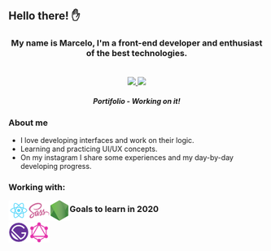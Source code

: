 ## Hello there! ✋

<h3 align="center">
  My name is Marcelo, I'm a front-end developer and enthusiast of the best technologies.
<p align="center"><br/>
   <a href="https://www.linkedin.com/in/marcelo-mena/">
    <img width="30px" src="https://cdn.jsdelivr.net/npm/simple-icons@v3/icons/linkedin.svg">
  </a>
  <a href="https://www.instagram.com/arcmena_/">
    <img width="30px" src="https://cdn.jsdelivr.net/npm/simple-icons@v3/icons/instagram.svg">
  </a>
  <h5 align="center">Portifolio - Working on it! </h5>
</p>
</h3>

### About me

- I love developing interfaces and work on their logic.
- Learning and practicing UI/UX concepts.
- On my instagram I share some experiences and my day-by-day developing progress.

### Working with:

<div align="center">
<img align="left" alt="React" width="40px" src="https://raw.githubusercontent.com/github/explore/80688e429a7d4ef2fca1e82350fe8e3517d3494d/topics/react/react.png" />
<img align="left" alt="Sass" width="40px" src="https://raw.githubusercontent.com/github/explore/80688e429a7d4ef2fca1e82350fe8e3517d3494d/topics/sass/sass.png" />
<img align="left" alt="Node.js" width="40px" src="https://raw.githubusercontent.com/github/explore/80688e429a7d4ef2fca1e82350fe8e3517d3494d/topics/nodejs/nodejs.png" />
</div>

### Goals to learn in 2020

<div align="center">
<img align="left" alt="Gatsby" width="40px" src="https://raw.githubusercontent.com/github/explore/e94815998e4e0713912fed477a1f346ec04c3da2/topics/gatsby/gatsby.png" />
<img align="left" alt="GraphQL" width="40px" src="https://raw.githubusercontent.com/github/explore/80688e429a7d4ef2fca1e82350fe8e3517d3494d/topics/graphql/graphql.png" />
</div>
